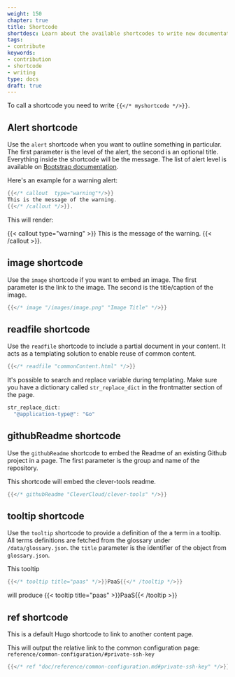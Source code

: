 ```yaml
---
weight: 150
chapter: true
title: Shortcode
shortdesc: Learn about the available shortcodes to write new documentation.
tags:
- contribute
keywords:
- contribution
- shortcode
- writing
type: docs
draft: true
---
```


To call a shortcode you need to write `{{</* myshortcode */>}}`.

## Alert shortcode

Use the `alert` shortcode when you want to outline something in particular. The first parameter is the level of the alert, the second is an optional title. Everything inside the shortcode will be the message. The list of alert level is available on [Bootstrap documentation](https://getbootstrap.com/docs/4.0/components/alerts/).

Here's an example for a warning alert:

```go
{{</* callout  type="warning"*/>}}
This is the message of the warning.
{{</* /callout */>}}. 
```

This will render:

{{< callout type="warning" >}}
This is the message of the warning.
{{< /callout >}}.

## image shortcode

Use the `image` shortcode if you want to embed an image. The first parameter is the link to the image. The second is the title/caption of the image.

```go
{{</* image "/images/image.png" "Image Title" */>}}
```

## readfile shortcode

Use the `readfile` shortcode to include a partial document in your content. It acts as a templating solution to enable reuse of common content.

```go
{{</* readfile "commonContent.html" */>}}
```

It's possible to search and replace variable during templating. Make sure you have a dictionary called `str_replace_dict` in the frontmatter section of the page.

```go
str_replace_dict:
  "@application-type@": "Go"
```

## githubReadme shortcode

Use the `githubReadme` shortcode to embed the Readme of an existing Github project in a page. The first parameter is the group and name of the repository.

This shortcode will embed the clever-tools readme.

```go
{{</* githubReadme "CleverCloud/clever-tools" */>}}
```

## tooltip shortcode

Use the `tooltip` shortcode to provide a definition of the a term in a tooltip. All terms definitions are fetched from the glossary under `/data/glossary.json`.
the `title` parameter is the identifier of the object from `glossary.json`.

This tooltip

```go
{{</* tooltip title="paas" */>}}PaaS{{</* /tooltip */>}}
```

will produce {{< tooltip title="paas" >}}PaaS{{< /tooltip >}}

## ref shortcode

This is a default Hugo shortcode to link to another content page.

This will output the relative link to the common configuration page: `reference/common-configuration/#private-ssh-key`

```go
{{</* ref "doc/reference/common-configuration.md#private-ssh-key" */>}}
```
